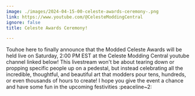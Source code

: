 ```yaml
---
image: ./images/2024-04-15-00-celeste-awards-ceremony-.png
link: https://www.youtube.com/@CelesteModdingCentral
ignore: false
title: Celeste Awards Ceremony!

---
```


Touhoe here to finally announce that the Modded Celeste Awards will be held live on Saturday, 2:00 PM EST at the Celeste Modding Central youtube channel linked below! This livestream won't be about tearing down or propping specific people up on a pedestal, but instead celebrating all the incredible, thoughtful, and beautiful art that modders pour tens, hundreds, or even thousands of hours to create! I hope you give the event a chance and have some fun in the upcoming festivities :peaceline~2: